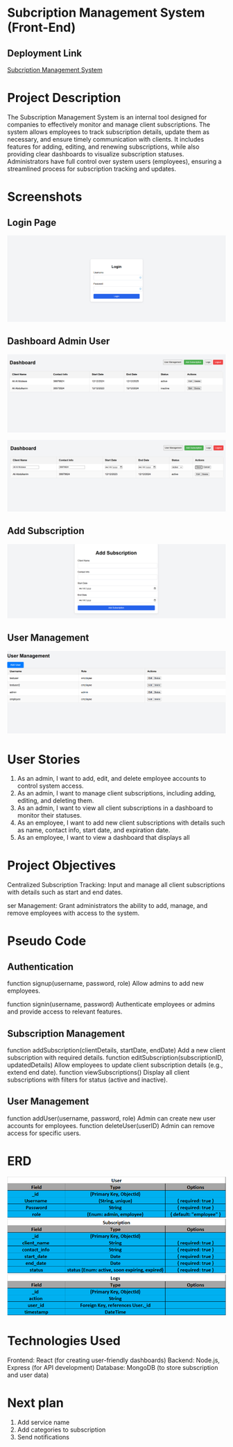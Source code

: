 # Subcription Management System (Front-End)

## Deployment Link

[Subcription Management System ](https://subscription-management-system-front-end.vercel.app/)

# Project Description

The Subscription Management System is an internal tool designed for companies to effectively monitor and manage client subscriptions. The system allows employees to track subscription details, update them as necessary, and ensure timely communication with clients. It includes features for adding, editing, and renewing subscriptions, while also providing clear dashboards to visualize subscription statuses. Administrators have full control over system users (employees), ensuring a streamlined process for subscription tracking and updates.

# Screenshots

## Login Page

![Login Page](/public/assets/login.png)

## Dashboard Admin User


![Dashboard1 Admin](/public/assets/Dashboard1.png)

![Edit](/public/assets/edit.png)

## Add Subscription

![Subscription add](/public/assets/Subscription.png)

## User Management

![Users](/public/assets/users.png)

# User Stories

1. As an admin, I want to add, edit, and delete employee accounts to control system access.
2. As an admin, I want to manage client subscriptions, including adding, editing, and deleting them.
3. As an admin, I want to view all client subscriptions in a dashboard to monitor their statuses.
4. As an employee, I want to add new client subscriptions with details such as name, contact info, start date, and expiration date.
5. As an employee, I want to view a dashboard that displays all

# Project Objectives

Centralized Subscription Tracking: Input and manage all client subscriptions with details such as start and end dates.

ser Management: Grant administrators the ability to add, manage, and remove employees with access to the system.

# Pseudo Code

## Authentication

function signup(username, password, role)
Allow admins to add new employees.

function signin(username, password)
Authenticate employees or admins and provide access to relevant features.

## Subscription Management

function addSubscription(clientDetails, startDate, endDate)
Add a new client subscription with required details.
function editSubscription(subscriptionID, updatedDetails)
Allow employees to update client subscription details (e.g., extend end date).
function viewSubscriptions()
Display all client subscriptions with filters for status (active and inactive).


## User Management

function addUser(username, password, role)
Admin can create new user accounts for employees.
function deleteUser(userID)
Admin can remove access for specific users.

# ERD

![alt text](/Plan/image.png)
![alt text](/Plan/image-1.png)
![alt text](/Plan/image-2.png)

# Technologies Used
Frontend: React (for creating user-friendly dashboards)
Backend: Node.js, Express (for API development)
Database: MongoDB (to store subscription and user data)

# Next plan
1.	Add service name
2.	Add categories to subscription
3.	Send notifications
